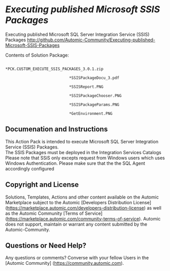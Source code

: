*Executing published Microsoft SSIS Packages*
=============


Executing published Microsoft SQL Server Integration Service (SSIS) Packages
http://github.com/Automic-Community/Executing-published-Microsoft-SSIS-Packages

<!-- List of attached files -->
Contents of Solution Package:

						
								*PCK.CUSTOM_EXECUTE_SSIS_PACKAGES_3.0.1.zip
								
								*SSISPackageDocu_3.pdf
								
								*SSISReport.PNG
								
								*SSISPackageChooser.PNG
								
								*SSISPackageParams.PNG
								
								*GetEnvironment.PNG
								
						


Documenation and Instructions
---

<p>This Action Pack is intended to execute Microsoft SQL Server Integration Service (SSIS) Packages. <br />The SSIS Packages must be deployed in the Integration Services Catalogs<br />Please note that SSiS only excepts request from Windows users which uses Windows Authentication. Please make sure that the the SQL Agent accordingly configured</p>

Copyright and License
---

Solutions, Templates, Actions and other content available on the Automic Marketplace subject to the Automic [Developers Distribution License] (https://marketplace.automic.com/developers-distribution-license) as well as the Automic Community [Terms of Service] (https://marketplace.automic.com/community-terms-of-service).
Automic does not support, maintain or warrant any content submitted by the Automic-Community.



Questions or Need Help? 
---
Any questions or comments? Converse with your fellow Users in the [Automic Community] (https://community.automic.com).